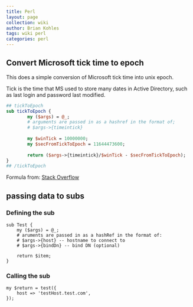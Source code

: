 ```yaml
---
title: Perl
layout: page
collection: wiki
author: Brian Kohles
tags: wiki perl
categories: perl
---
```


## Convert Microsoft tick time to epoch

This does a simple conversion of Microsoft tick time into unix epoch.

Tick is the time that MS used to store many dates in Active Directory, such as last login and password last modified.

```perl
## tickToEpoch
sub tickToEpoch {
        my ($args) = @_;
        # arguments are passed in as a hashref in the format of;
        # $args->{timeintick}
 
        my $winTick = 10000000;
        my $secFromTickToEpoch = 11644473600;
 
        return ($args->{timeintick}/$winTick - $secFromTickToEpoch);
}
## /tickToEpoch
```

Formula from: [Stack Overflow](https://stackoverflow.com/questions/6161776/convert-windows-filetime-to-second-in-unix-linux#6161842)

## passing data to subs

### Defining the sub
```
sub Test {
	my ($args) = @_;
	# aruments are passed in as a hashRef in the format of:
	# $args->{host} -- hostname to connect to
	# $args->{bindDn} -- bind DN (optional)
	
	return $item;
}
```
### Calling the sub
```
my $return = test({
    host => 'testHost.test.com',
});
```

